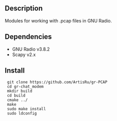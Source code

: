## Description
Modules for working with .pcap files in GNU Radio. 

## Dependencies
* GNU Radio v3.8.2
* Scapy v2.x

## Install
```
 git clone https://github.com/ArtisRu/gr-PCAP
 cd gr-chat_modem
 mkdir build
 cd build
 cmake ../
 make
 sudo make install
 sudo ldconfig
```